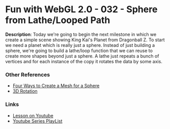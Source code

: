 # Fun with WebGL 2.0 - 032 - Sphere from Lathe/Looped Path
**Description**:
Today we're going to begin the next milestone in which we create a simple scene showing King Kai's Planet from Dragonball Z. To start we need a planet which is really just a sphere. Instead of just building a sphere, we're going to build a lathe/loop function that we can reuse to create more shapes beyond just a sphere. A lathe just repeats a bunch of vertices and for each instance of the copy it rotates the data by some axis.

### Other References
* [Four Ways to Create a Mesh for a Sphere](https://gamedevdaily.io/four-ways-to-create-a-mesh-for-a-sphere-d7956b825db4)
* [3D Rotation](https://www.siggraph.org/education/materials/HyperGraph/modeling/mod_tran/3drota.htm#Y-Axis%20Rotation)

### Links
* [Lesson on Youtube](https://youtu.be/-I7dFG3PyXc)
* [Youtube Series PlayList](https://www.youtube.com/playlist?list=PLMinhigDWz6emRKVkVIEAaePW7vtIkaIF)
